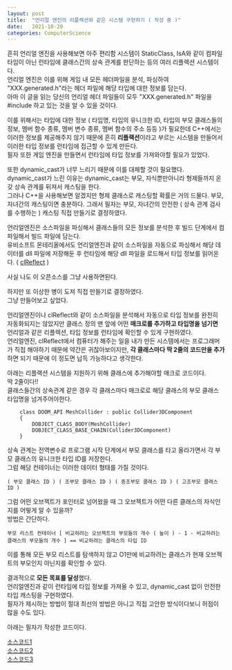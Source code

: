 ```yaml
---
layout: post
title:  "언리얼 엔진의 리플랙션와 같은 시스템 구현하기 ( 작성 중 )"
date:   2021-10-20
categories: ComputerScience
---
```


흔히 언리얼 엔진을 사용해보면 아주 편리함 시스템이 StaticClass, IsA와 같이 컴파일 타임이 아닌 런타임에 클래스간의 상속 관계를 판단하는 등의 여러 리플렉션 시스템이다.         
언리얼 엔진은 이를 위해 게임 내 모든 헤더파일을 분석, 파싱하여 "XXX.generated.h"라는 헤더 파일에 해당 타입에 대한 정보를 담는다.          
아마 이 글을 읽는 당신의 언리얼 헤더 파일들이 모두 "XXX.generated.h" 파일을 #include 하고 있는 것을 알 수 있을 것이다.        

이를 위해서는 타입에 대한 정보 ( 타입명, 타입의 유니크한 ID, 타입의 부모 클래스들의 정보, 멤버 함수 종류, 멤버 변수 종류, 멤버 함수의 주소 등등 )가 필요한데 C++에서는 이러한 정보를 제공해주지 않기 때문에 흔히 **리플랙션**이라고 부르는 시스템을 만들어서 이러한 타입 정보를 런타임에 접근할 수 있게 만든다.        
필자 또한 게임 엔진을 만들면서 런타임에 타입 정보를 가져와야할 필요가 있었다.      

또한 dynamic_cast가 너무 느리기 때문에 이를 대체할 것이 필요했다. dynamic_cast가 느린 이유는 dynamic_cast는 부모, 자식뿐만아니라 형제들까지 온갖 상속 관계를 뒤져서 캐스팅을 한다.       
그러나 C++을 사용해보면 알겠지만 형제 클래스로 캐스팅할 확률은 거의 드물다. 부모, 자녀간의 캐스팅이면 충분하다. 그래서 필자는 부모, 자녀간의 안전한 ( 상속 관계 검사를 수행하는 ) 캐스팅 직접 만들기로 결정하였다.         


언리얼엔진은 소스파일을 파싱해서 클래스들의 모든 정보를 분석한 후 빌드 단계에서 컴파일해서 빌드 파일에 담는다.         
유비소프트 몬테리올에서도 언리얼엔진과 같이 소스파일을 자동으로 파싱해서 해당 데이터를 dll 파일에 저장해둔 후 런타임에 해당 dll 파일을 로드해서 타입 정보를 읽어온다. ( [clReflect](https://github.com/Celtoys/clReflect) )         

사실 나도 이 오픈소스를 그냥 사용하면된다.           

하지만 또 이상한 병이 도져 직접 만들기로 결정하였다.     
그냥 만들어보고 싶었다.      


언리얼엔진이나 clReflect와 같이 소스파일을 분석해서 자동으로 타입 정보를  완전히 자동화되지는 않았지만 클래스 정의 맨 앞에 어떤 **매크로를 추가하고 타입명을 넘기면** 언리얼과 같은 리플렉션, 타입 정보를 런타임에 확인할 수 있게 구현하였다.          
언리얼엔진, clReflect에서 컴퓨터가 해주는 일을 내가 만든 시스템에서는 프로그래머가 직접 해야하기 때문에 약간은 귀찮아보이지만, **각 클래스마다 딱 2줄의 코드만을 추가**하면 되기 때문에 이 정도면 납득 가능하다고 생각한다.          

아래는 리플랙션 시스템을 지원하기 위해 클래스에 추가해야할 매크로 코드이다.     
딱 2줄이다!!           
클래스들간의 상속관계 같은 경우 각 클래스마다 매크로로 해당 클래스의 부모 클래스 타입명을 넘겨주어야한다.      

```
    class DOOM_API MeshCollider : public Collider3DComponent
    {
        DOBJECT_CLASS_BODY(MeshCollider)
        DOBJECT_CLASS_BASE_CHAIN(Collider3DComponent)
    }
```

상속 관계는 전역변수로 프로그램 시작 단계에서 부모 클래스를 타고 올라가면서 각 부모 클래스의 유니크한 타입 ID를 저장한다.          
그럼 해당 컨테이너는 이러한 데이터 형태를 가질 것이다.       
```
( 부모 클래스 ID ) ( 조부모 클래스 ID ) ( 증조부모 클래스 ID ) ( 고조부모 클래스 ID )
```

그럼 어떤 오브젝트가 포인터로 넘어왔을 때 그 오브젝트가 어떤 다른 클래스의 자식인지를 어떻게 알 수 있을까?      
방법은 간단하다.      

```
부모 리스트 컨테이너 [ 비교하려는 오브젝트의 부모들의 개수 ( 높이 ) - 1 - 비교하려는 클래스의 부모들의 개수 ] == 비교하려는 클래스의 타입 ID
```

이를 통해 모든 부모 리스트를 탐색하지 않고 O1만에 비교하려는 클래스가 현재 오브젝트의 부모인지 아닌지를 확인할 수 있다.       

결과적으로 **모든 목표를 달성**했다.        
언리얼엔진과 같이 런타임에 타입 정보를 가져올 수 있고, dynamic_cast 없이 안전한 타입 캐스팅을 구현하였다.     
필자가 제시하는 방법이 절대 최선의 방법은 아니고 직접 고안한 방식이다보니 허점이 많을 수도 있다.       

아래는 필자가 작성한 코드이다.        

[소스코드1](https://github.com/SungJJinKang/ModernDoom2/blob/main/Doom3/Source/Core/DObject/DObject.h)          
[소스코드2](https://github.com/SungJJinKang/ModernDoom2/blob/main/Doom3/Source/Core/DObject/DObjectGlobals.h)       
[소스코드3](https://github.com/SungJJinKang/ModernDoom2/blob/main/Doom3/Source/Core/DObject/DObjectMacros.h)       
